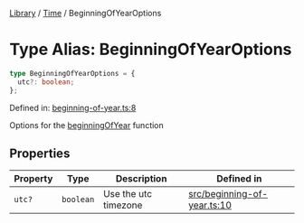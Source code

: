 <!-- markdownlint-disable -->
<!-- cspell: disable -->
[Library](../index.md) / [Time](./index.md) / BeginningOfYearOptions

# Type Alias: BeginningOfYearOptions

```ts
type BeginningOfYearOptions = {
  utc?: boolean;
};
```

Defined in: [beginning-of-year.ts:8](https://github.com/technobuddha/library/blob/main/src/beginning-of-year.ts#L8)

Options for the [beginningOfYear](beginningOfYear.md) function

## Properties

| Property | Type | Description | Defined in |
| ------ | ------ | ------ | ------ |
| <a id="utc"></a> `utc?` | `boolean` | Use the utc timezone | [src/beginning-of-year.ts:10](https://github.com/technobuddha/library/blob/main/src/beginning-of-year.ts#L10) |

